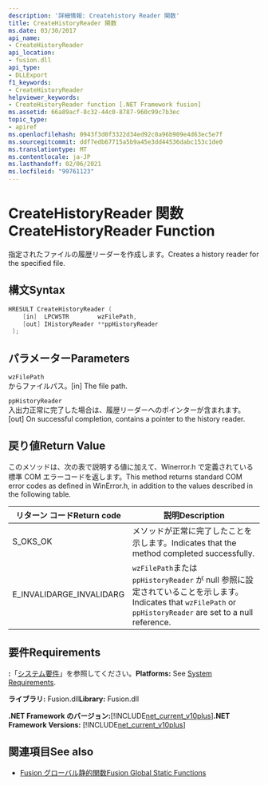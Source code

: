 ```yaml
---
description: '詳細情報: Createhistory Reader 関数'
title: CreateHistoryReader 関数
ms.date: 03/30/2017
api_name:
- CreateHistoryReader
api_location:
- fusion.dll
api_type:
- DLLExport
f1_keywords:
- CreateHistoryReader
helpviewer_keywords:
- CreateHistoryReader function [.NET Framework fusion]
ms.assetid: 66a89acf-8c32-44c0-8787-960c99c7b3ec
topic_type:
- apiref
ms.openlocfilehash: 0943f3d0f3322d34ed92c0a96b909e4d63ec5e7f
ms.sourcegitcommit: ddf7edb67715a5b9a45e3dd44536dabc153c1de0
ms.translationtype: MT
ms.contentlocale: ja-JP
ms.lasthandoff: 02/06/2021
ms.locfileid: "99761123"
---
```

# <a name="createhistoryreader-function"></a><span data-ttu-id="0d089-103">CreateHistoryReader 関数</span><span class="sxs-lookup"><span data-stu-id="0d089-103">CreateHistoryReader Function</span></span>

<span data-ttu-id="0d089-104">指定されたファイルの履歴リーダーを作成します。</span><span class="sxs-lookup"><span data-stu-id="0d089-104">Creates a history reader for the specified file.</span></span>  
  
## <a name="syntax"></a><span data-ttu-id="0d089-105">構文</span><span class="sxs-lookup"><span data-stu-id="0d089-105">Syntax</span></span>  
  
```cpp  
HRESULT CreateHistoryReader (  
    [in]  LPCWSTR        wzFilePath,  
    [out] IHistoryReader **ppHistoryReader  
 );  
```  
  
## <a name="parameters"></a><span data-ttu-id="0d089-106">パラメーター</span><span class="sxs-lookup"><span data-stu-id="0d089-106">Parameters</span></span>  

 `wzFilePath`  
 <span data-ttu-id="0d089-107">からファイルパス。</span><span class="sxs-lookup"><span data-stu-id="0d089-107">[in] The file path.</span></span>  
  
 `ppHistoryReader`  
 <span data-ttu-id="0d089-108">入出力正常に完了した場合は、履歴リーダーへのポインターが含まれます。</span><span class="sxs-lookup"><span data-stu-id="0d089-108">[out] On successful completion, contains a pointer to the history reader.</span></span>  
  
## <a name="return-value"></a><span data-ttu-id="0d089-109">戻り値</span><span class="sxs-lookup"><span data-stu-id="0d089-109">Return Value</span></span>  

 <span data-ttu-id="0d089-110">このメソッドは、次の表で説明する値に加えて、Winerror.h で定義されている標準 COM エラーコードを返します。</span><span class="sxs-lookup"><span data-stu-id="0d089-110">This method returns standard COM error codes as defined in WinError.h, in addition to the values described in the following table.</span></span>  
  
|<span data-ttu-id="0d089-111">リターン コード</span><span class="sxs-lookup"><span data-stu-id="0d089-111">Return code</span></span>|<span data-ttu-id="0d089-112">説明</span><span class="sxs-lookup"><span data-stu-id="0d089-112">Description</span></span>|  
|-----------------|-----------------|  
|<span data-ttu-id="0d089-113">S_OK</span><span class="sxs-lookup"><span data-stu-id="0d089-113">S_OK</span></span>|<span data-ttu-id="0d089-114">メソッドが正常に完了したことを示します。</span><span class="sxs-lookup"><span data-stu-id="0d089-114">Indicates that the method completed successfully.</span></span>|  
|<span data-ttu-id="0d089-115">E_INVALIDARG</span><span class="sxs-lookup"><span data-stu-id="0d089-115">E_INVALIDARG</span></span>|<span data-ttu-id="0d089-116">`wzFilePath`または `ppHistoryReader` が null 参照に設定されていることを示します。</span><span class="sxs-lookup"><span data-stu-id="0d089-116">Indicates that `wzFilePath` or `ppHistoryReader` are set to a null reference.</span></span>|  
  
## <a name="requirements"></a><span data-ttu-id="0d089-117">要件</span><span class="sxs-lookup"><span data-stu-id="0d089-117">Requirements</span></span>  

 <span data-ttu-id="0d089-118">**:**「[システム要件](../../get-started/system-requirements.md)」を参照してください。</span><span class="sxs-lookup"><span data-stu-id="0d089-118">**Platforms:** See [System Requirements](../../get-started/system-requirements.md).</span></span>  
  
 <span data-ttu-id="0d089-119">**ライブラリ:** Fusion.dll</span><span class="sxs-lookup"><span data-stu-id="0d089-119">**Library:** Fusion.dll</span></span>  
  
 <span data-ttu-id="0d089-120">**.NET Framework のバージョン:**[!INCLUDE[net_current_v10plus](../../../../includes/net-current-v10plus-md.md)]</span><span class="sxs-lookup"><span data-stu-id="0d089-120">**.NET Framework Versions:** [!INCLUDE[net_current_v10plus](../../../../includes/net-current-v10plus-md.md)]</span></span>  
  
## <a name="see-also"></a><span data-ttu-id="0d089-121">関連項目</span><span class="sxs-lookup"><span data-stu-id="0d089-121">See also</span></span>

- [<span data-ttu-id="0d089-122">Fusion グローバル静的関数</span><span class="sxs-lookup"><span data-stu-id="0d089-122">Fusion Global Static Functions</span></span>](fusion-global-static-functions.md)
